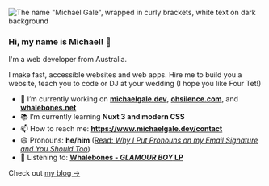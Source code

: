 ![The name "Michael Gale", wrapped in curly brackets, white text on dark background](https://user-images.githubusercontent.com/4301358/132151782-6b631e30-b4ea-4c5c-a7b6-d94362df593a.png)

### Hi, my name is Michael! 👋

I'm a web developer from Australia.

I make fast, accessible websites and web apps. Hire me to build you a website, teach you to code or DJ at your wedding (I hope you like Four Tet!)

- 🔭 I’m currently working on **[michaelgale.dev](https://michaelgale.dev/)**, **[ohsilence.com](https://www.ohsilence.com/)**, and **[whalebones.net](https://www.whalebones.net/)**
- 📚 I’m currently learning **Nuxt 3 and modern CSS**
- 📫 How to reach me:  **https://www.michaelgale.dev/contact**
- 😄 Pronouns: **he/him** ([Read: _Why I Put Pronouns on my Email Signature and You Should Too_](https://scribe.rip/gender-inclusivit/why-i-put-pronouns-on-my-email-signature-and-linkedin-profile-and-you-should-too-d3dc942c8743))
- 🎵 Listening to: <!-- LN -->[**Whalebones - _GLAMOUR BOY_ LP**](https://whalebones.bandcamp.com/album/glamour-boy)<!-- ELN -->

Check out [my blog  &rarr;](https://michaelgale.dev/blog/)
